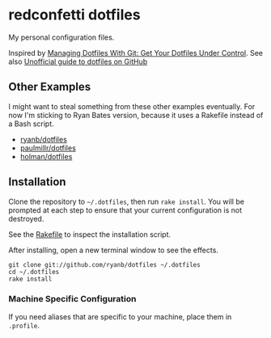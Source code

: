 # redconfetti dotfiles

My personal configuration files.

Inspired by [Managing Dotfiles With Git: Get Your Dotfiles Under Control](https://www.foraker.com/blog/get-your-dotfiles-under-control).
See also [Unofficial guide to dotfiles on GitHub](http://dotfiles.github.io/)

## Other Examples

I might want to steal something from these other examples eventually. For now I'm sticking to Ryan Bates version, because it uses a Rakefile instead of a Bash script.

- [ryanb/dotfiles](https://github.com/ryanb/dotfiles)
- [paulmillr/dotfiles](https://github.com/paulmillr/dotfiles/blob/master/bootstrap-new-system.sh)
- [holman/dotfiles](https://github.com/holman/dotfiles)

## Installation

Clone the repository to `~/.dotfiles`, then run `rake install`. You will be prompted at each step to ensure that your current configuration is not destroyed.

See the [Rakefile](./Rakefile) to inspect the installation script.

After installing, open a new terminal window to see the effects.

```terminal
git clone git://github.com/ryanb/dotfiles ~/.dotfiles
cd ~/.dotfiles
rake install
```

### Machine Specific Configuration

If you need aliases that are specific to your machine, place them in `.profile`.
